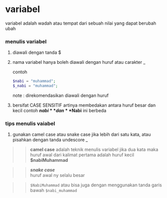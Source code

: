 # variabel
variabel adalah wadah atau tempat dari sebuah nilai
yang dapat berubah ubah


### menulis variabel

1. diawali dengan tanda $
2. nama variabel hanya boleh diawali dengan huruf atau carakter _
   
   contoh

   ```php
   $nabi = "muhammad";
   $_nabi = "muhammad";
   ```
   note : direkomendasikan diawali dengan huruf

3. bersifat CASE SENSITIF
   artinya membedakan antara huruf besar dan kecil
   contoh
   **$nabi** dan **$Nabi**
   ini berbeda

### tips menulis vaiabel
1. gunakan camel case atau snake case jika lebih dari satu kata, atau pisahkan dengan tanda undescore _

>> **camel case** adalah teknik menulis variabel jika dua kata maka huruf awal dari kalimat pertama adalah huruf kecil **$nabiMuhammad**   

>> ***snake case*** <br>
huruf awal ny selalu besar  

>> ```$NabiMuhammad```
atau bisa juga dengan menggunakan tanda garis bawah ```$nabi_muhammad```
